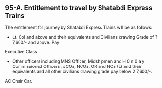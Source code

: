 ## 95-A. Entitlement to travel by Shatabdi Express Trains

The entitlement for journey by Shatabdi Express Trains will be as follows:

- Lt. Col and above and their equivalents and Civilians drawing Grade of ? 7,600/- and above. Pay

Executive Class

- Other officers including MNS Officer, Midshipmen and H 0 n 0 a y Commissioned Officers , JCOs, NCOs, OR and NCs (E) and their equivalents and all other civilians drawing grade pay below 2 7,600/-.

AC Chair Car.
